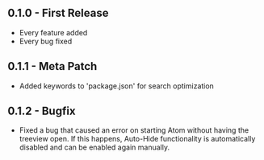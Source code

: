 ## 0.1.0 - First Release
* Every feature added
* Every bug fixed

## 0.1.1 - Meta Patch
* Added keywords to 'package.json' for search optimization

## 0.1.2 - Bugfix
* Fixed a bug that caused an error on starting Atom without having the treeview open. If this happens, Auto-Hide functionality is automatically disabled and can be enabled again manually.
